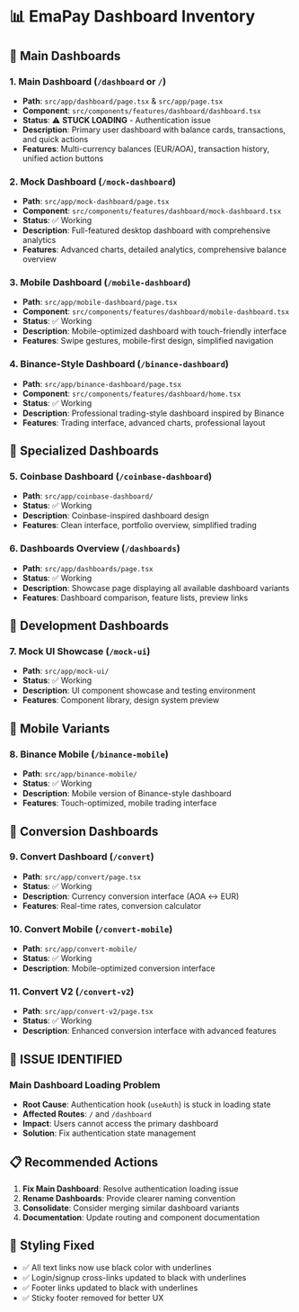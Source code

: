 # 📊 EmaPay Dashboard Inventory

## 🎯 **Main Dashboards**

### 1. **Main Dashboard** (`/dashboard` or `/`)
- **Path**: `src/app/dashboard/page.tsx` & `src/app/page.tsx`
- **Component**: `src/components/features/dashboard/dashboard.tsx`
- **Status**: ⚠️ **STUCK LOADING** - Authentication issue
- **Description**: Primary user dashboard with balance cards, transactions, and quick actions
- **Features**: Multi-currency balances (EUR/AOA), transaction history, unified action buttons

### 2. **Mock Dashboard** (`/mock-dashboard`)
- **Path**: `src/app/mock-dashboard/page.tsx`
- **Component**: `src/components/features/dashboard/mock-dashboard.tsx`
- **Status**: ✅ Working
- **Description**: Full-featured desktop dashboard with comprehensive analytics
- **Features**: Advanced charts, detailed analytics, comprehensive balance overview

### 3. **Mobile Dashboard** (`/mobile-dashboard`)
- **Path**: `src/app/mobile-dashboard/page.tsx`
- **Component**: `src/components/features/dashboard/mobile-dashboard.tsx`
- **Status**: ✅ Working
- **Description**: Mobile-optimized dashboard with touch-friendly interface
- **Features**: Swipe gestures, mobile-first design, simplified navigation

### 4. **Binance-Style Dashboard** (`/binance-dashboard`)
- **Path**: `src/app/binance-dashboard/page.tsx`
- **Component**: `src/components/features/dashboard/home.tsx`
- **Status**: ✅ Working
- **Description**: Professional trading-style dashboard inspired by Binance
- **Features**: Trading interface, advanced charts, professional layout

## 🏪 **Specialized Dashboards**

### 5. **Coinbase Dashboard** (`/coinbase-dashboard`)
- **Path**: `src/app/coinbase-dashboard/`
- **Status**: ✅ Working
- **Description**: Coinbase-inspired dashboard design
- **Features**: Clean interface, portfolio overview, simplified trading

### 6. **Dashboards Overview** (`/dashboards`)
- **Path**: `src/app/dashboards/page.tsx`
- **Status**: ✅ Working
- **Description**: Showcase page displaying all available dashboard variants
- **Features**: Dashboard comparison, feature lists, preview links

## 🔧 **Development Dashboards**

### 7. **Mock UI Showcase** (`/mock-ui`)
- **Path**: `src/app/mock-ui/`
- **Status**: ✅ Working
- **Description**: UI component showcase and testing environment
- **Features**: Component library, design system preview

## 📱 **Mobile Variants**

### 8. **Binance Mobile** (`/binance-mobile`)
- **Path**: `src/app/binance-mobile/`
- **Status**: ✅ Working
- **Description**: Mobile version of Binance-style dashboard
- **Features**: Touch-optimized, mobile trading interface

## 🔄 **Conversion Dashboards**

### 9. **Convert Dashboard** (`/convert`)
- **Path**: `src/app/convert/page.tsx`
- **Status**: ✅ Working
- **Description**: Currency conversion interface (AOA ↔ EUR)
- **Features**: Real-time rates, conversion calculator

### 10. **Convert Mobile** (`/convert-mobile`)
- **Path**: `src/app/convert-mobile/`
- **Status**: ✅ Working
- **Description**: Mobile-optimized conversion interface

### 11. **Convert V2** (`/convert-v2`)
- **Path**: `src/app/convert-v2/page.tsx`
- **Status**: ✅ Working
- **Description**: Enhanced conversion interface with advanced features

## 🚨 **ISSUE IDENTIFIED**

### **Main Dashboard Loading Problem**
- **Root Cause**: Authentication hook (`useAuth`) is stuck in loading state
- **Affected Routes**: `/` and `/dashboard`
- **Impact**: Users cannot access the primary dashboard
- **Solution**: Fix authentication state management

## 📋 **Recommended Actions**

1. **Fix Main Dashboard**: Resolve authentication loading issue
2. **Rename Dashboards**: Provide clearer naming convention
3. **Consolidate**: Consider merging similar dashboard variants
4. **Documentation**: Update routing and component documentation

## 🎨 **Styling Fixed**
- ✅ All text links now use black color with underlines
- ✅ Login/signup cross-links updated to black with underlines
- ✅ Footer links updated to black with underlines
- ✅ Sticky footer removed for better UX
